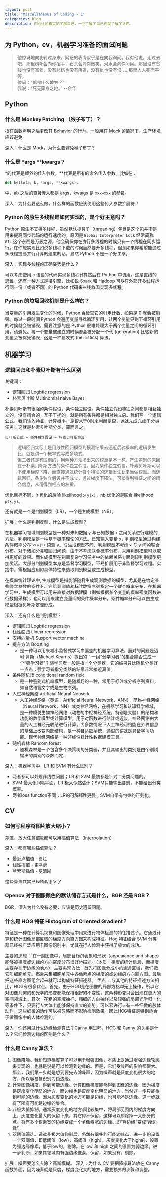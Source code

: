 ```yaml
---
layout: post
title: "Miscellaneous of Coding - 1"
categories: blog
description: 内心让他真实地了解自己，一旦了解了自己也就了解了世界。
---
```


## 为 Python，cv，机器学习准备的面试问题

> 他惊讶地向我转过身来，疑惑的表情似乎是在向我询问。我对他说，走过去吧，那里树叶会向你招手，石头会向你微笑，河水会向你问候。那里没有贫贱也没有富贵，没有悲伤也没有疼痛，没有仇也没有恨……那里人人死而平等。   
> 他问：“那是什么地方？”   
> 我说：“死无葬身之地。”
> --余华

## Python

### 什么是 Monkey Patching （猴子布丁）？

指在函数声明之后更改其 Behavior 的行为。一般用在 Mock 的情况下，生产环境应该避免

深入：什么是 Mock，为什么要避免猴子布丁？

### 什么是 *args **kwargs？

*的代表是额外的传入参数，**代表是所有的命名传入参数。比如在：

```py
def hello(a, b, *args, **kwargs): 
```

中，ab 之后的直接传入都是 args，kwargs 是 `xxx=xxx` 的参数。

深入：为什么要这么做，什么样的函数应该使用这些传入参数扩展符？

### Python 的原生多线程是如何实现的，是个好主意吗？

Python 原生不支持多线程，虽然默认提供了（threading）包但是这个包并不是用来提高同步代码的运行速度的。原因是 `Global Interpreter Lock` 经常简称 `GIL` 这个东西是万恶之源，他会确保你在执行多线程的时候只有一个线程在同步运行。在你想实现比如说多线程下载的时候当然要开多线程，但是如果你希望能通过多线程提高并行计算的速度的话，显然 Python 不是一个好主意。

深入：实现多线程的正确姿势是什么？

可以考虑使用 c 语言的代码实现多线程计算然后在 Python 中调用。这是直线的思维，还有一种方式是换引擎，比如说 Spark 和 Hadoop 可以在外部开多线程运行同一份（或者不同）的 Python 代码来曲线救国实现多线程。

### Python 的垃圾回收机制是什么样的？

当变量的引用发生变化的时候，Python 会检查它的引用计数，如果是 0 就会被销毁。每过一段时间 Python 会遍历变量寻找循环引用，让两个变量只剩下循环引用的时候就会被销毁。需要注意的是 Python 很难处理大于两个变量之间的循环引用，请避免。每一个变量被建立的时候都会被分配一个代 (generation) 比较新的变量会被优先销毁，这是一种启发式 (heuristics) 算法。

## 机器学习

### 逻辑回归和朴素贝叶斯有什么区别

关键词：
- 逻辑回归 Logistic regression
- 朴素贝叶斯 Multinomial naive Bayes

朴素贝叶斯有很强的条件假设，条件独立假设。条件独立假设特征之间都是相互独立的，没有耦合的，互不干扰的。就是所有条件都是相对独立的。我们写一个逻辑公式，我们输入特征，计算概率，是否大于0则来判断是否，这就完成完成了分类任务。这就是朴素贝叶斯分类，简而言之：

```
贝叶斯公式 + 条件独立假设 = 朴素贝叶斯方法
```

> 逻辑回归实际上是用线性回归模型的预测结果去逼近后验概率的逻辑发生比，就是讲一个概率式写成多项式。  
> 但二者还是有区别的，用两种方法求出来的权重是不一样。产生差别的原因在于朴素贝叶斯方法的条件独立假设。因为条件独立假设，朴素贝叶斯可以不使用梯度下降，而直接通过统计每个特征的逻辑发生比来当做权重。而逻辑回归，条件独立假设并不成立，通过梯度下降法，可以得到特征之间的耦合信息，从而得到相应的权重。

优化目标不同，lr 优化的后验 likelihood `p(y|x)`，nb 优化的是联合 likelihood `p(x,y)`。

还有就是一个是判别模型（LR），一个是生成模型（NB）。

扩展：什么是判别模型，什么是生成模型？

在机器学习领域判别模型是一种对未知数据 y 与已知数据 x 之间关系进行建模的方法。判别模型是一种基于概率理论的方法。已知输入变量 x，判别模型通过构建条件概率分布 `P(y|x)` 预测 y。与生成模型不同，判别模型不考虑 x 与 y 间的联合分布。对于诸如分类和回归问题，由于不考虑联合概率分布，采用判别模型可以取得更好的效果。而生成模型在刻画复杂学习任务中的依赖关系方面则较判别模型更加灵活。大部分判别模型本身是监督学习模型，不易扩展用于非监督学习过程。实践中，需根据应用的具体特性来选取判别模型或生成模型。

在概率统计理论中, 生成模型是指能够随机生成观测数据的模型，尤其是在给定某些隐含参数的条件下。它给观测值和标注数据序列指定一个联合概率分布。在机器学习中，生成模型可以用来直接对数据建模（例如根据某个变量的概率密度函数进行数据采样），也可以用来建立变量间的条件概率分布。条件概率分布可以由生成模型根据贝叶斯定理形成。

深入：还有什么是判别模型？

- 逻辑回归 Logistic regression
- 线性回归 Linear regression
- 支持向量机 Support vector machine
- 提升方法 Boosting
  - 是一种可以用来减小监督式学习中偏差的机器学习算法。面对的问题是迈可·肯斯（Michael Kearns）提出的：一组“弱学习者”的集合能否生成一个“强学习者”？弱学习者一般是指一个分类器，它的结果只比随机分类好一点点；强学习者指分类器的结果非常接近真值。
- 条件随机场 conditional random field
  - 是一种鉴别式机率模型，是随机场的一种，常用于标注或分析序列资料，如自然语言文字或是生物序列。
- 人过神经网络 Artificial Neural Network
  - 人工神经网络（英语：Artificial Neural Network，ANN），简称神经网络（Neural Network，NN）或类神经网络，在机器学习和认知科学领域，是一种模仿生物神经网络（动物的中枢神经系统，特别是大脑）的结构和功能的数学模型或计算模型，用于对函数进行估计或近似。神经网络由大量的人工神经元联结进行计算。大多数情况下人工神经网络能在外界信息的基础上改变内部结构，是一种自适应系统，通俗的讲就是具备学习功能。现代神经网络是一种非线性统计性数据建模工具。
- 随机森林 Random forest
  - 随机森林是一个包含多个决策树的分类器，并且其输出的类别是由个别树输出的类别的众数而定。

深入：机器学习中，LR 和 SVM 有什么区别？

- 两者都可以处理非线性问题；LR 和 SVM 最初都是针对二分类问题的。
- SVM 最大化间隔平面，LR 极大似然估计；SVM只能输出类别，不能给出分类概率。
- 两者loss function不同；LR的可解释性更强；SVM自带有约束的正则化。

## CV

### 如何写程序将图片放大缩小？

差值，放大任意倍数都可以用插值算法 （Interpolation）

深入：都有哪些插值算法？

- 最近点插值 - 更烂
- 线性插值 - 更平滑
- 兰索斯插值 - 更清晰

这些算法其实已经顾名思义了

### Opencv 对于图像颜色的默认储存方式是什么，BGR 还是 RGB？

BGR，深入为什么没有必要，应该是历史遗留问题。

### 什么是 HOG 特征 Histogram of Oriented Gradient？

特征是一种在计算机视觉和图像处理中用来进行物体检测的特征描述子。它通过计算和统计图像局部区域的梯度方向直方图来构成特征。Hog 特征结合 SVM 分类器已经被广泛应用于图像识别中，尤其在行人检测中获得了极大的成功。

主要的思想： 在一副图像中，局部目标的表象和形状（appearance and shape）能够被梯度或边缘的方向密度分布很好地描述。（本质：梯度的统计信息，而梯度主要存在于边缘的地方）
主要实现方法：首先将图像分成小的连通区域，我们把它叫细胞单元。然后采集细胞单元中各像素点的梯度的或边缘的方向直方图。最后把这些直方图组合起来就可以构成特征描述器。
优点： 与其他的特征描述方法相比，HOG有很多优点。首先，由于HOG是在图像的局部方格单元上操作，所以它对图像几何的和光学的形变都能保持很好的不变性，这两种形变只会出现在更大的空间领域上。其次，在粗的空域抽样、精细的方向抽样以及较强的局部光学归一化等条件下，只要行人大体上能够保持直立的姿势，可以容许行人有一些细微的肢体动作，这些细微的动作可以被忽略而不影响检测效果。因此HOG特征是特别适合于做图像中的人体检测的。

深入：你还用过什么边缘检测算法？Canny 用过吗，HOG 和 Canny 的关系是什么？它们检测边缘的区别是什么？

### 什么是 Canny 算法？

1. 图像降噪。我们知道梯度算子可以用于增强图像，本质上是通过增强边缘轮廓来实现的，也就是说是可以检测到边缘的。但是，它们受噪声的影响都很大。那么，我们第一步就是想到要先去除噪声，因为噪声就是灰度变化很大的地方，所以容易被识别为伪边缘。
2. 计算图像梯度，得到可能边缘。计算图像梯度能够得到图像的边缘，因为梯度是灰度变化明显的地方，而边缘也是灰度变化明显的地方。当然这一步只能得到可能的边缘。因为灰度变化的地方可能是边缘，也可能不是边缘。这一步就有了所有可能是边缘的集合。
3. 非极大值抑制。通常灰度变化的地方都比较集中，将局部范围内的梯度方向上，灰度变化最大的保留下来，其它的不保留，这样可以剔除掉一大部分的点。将有多个像素宽的边缘变成一个单像素宽的边缘。即“胖边缘”变成“瘦边缘”。
4. 双阈值筛选。通过非极大值抑制后，仍然有很多的可能边缘点，进一步的设置一个双阈值，即低阈值（low），高阈值（high）。灰度变化大于high的，设置为强边缘像素，低于low的，剔除。在 low 和 high 之间的设置为弱边缘。进一步判断，如果其领域内有强边缘像素，保留，如果没有，剔除。

扩展：噪声要怎么去除？高斯模糊。
深入：为什么 CV 要把降噪算法放在 Canny 函数外面，因为噪声就是灰度，梯度变化大的地方，需要额外的步骤和调整。
